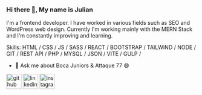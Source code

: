 ### Hi there 👋, My name is Julian
I'm a frontend developer. I have worked in various fields such as SEO and WordPress web design. Currently I'm working mainly with the MERN Stack and I'm constantly improving and learning. 

Skills: HTML / CSS / JS / SASS / REACT / BOOTSTRAP / TAILWIND / NODE / GIT / REST API / PHP / MYSQL / JSON / VITE / GULP /

- 💬 Ask me about Boca Juniors & Attaque 77 😄 


[<img src='https://cdn.jsdelivr.net/npm/simple-icons@3.0.1/icons/github.svg' alt='github' height='40'>](https://github.com/julianmelchert77)  [<img src='https://cdn.jsdelivr.net/npm/simple-icons@3.0.1/icons/linkedin.svg' alt='linkedin' height='40'>](https://www.linkedin.com/in/julianmelchert/)  [<img src='https://cdn.jsdelivr.net/npm/simple-icons@3.0.1/icons/instagram.svg' alt='instagram' height='40'>](https://www.instagram.com/julianmelchert77/)  

